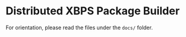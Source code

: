# Distributed XBPS Package Builder

For orientation, please read the files under the `docs/` folder.
